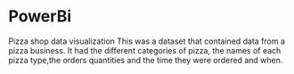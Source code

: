 # PowerBi
Pizza shop data visualization
This was a dataset that contained data from a pizza business. It had the different categories of pizza, the names of each pizza type,the orders quantities and the time they were ordered and when.
